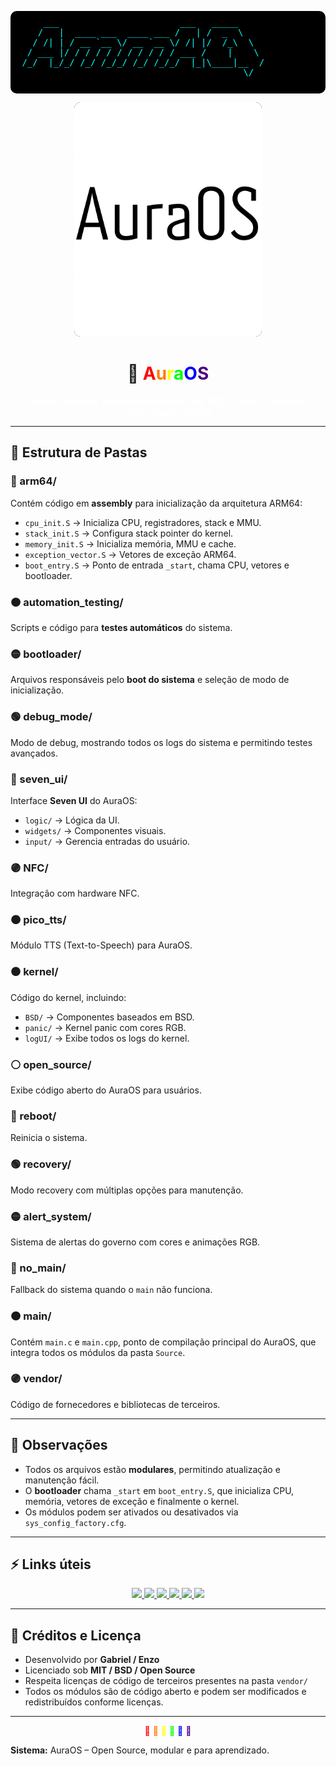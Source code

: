<p align="center">
  <pre style="color:#00FFFF; background-color:#000000; border-radius:10px; padding:10px;">
     ___                       ___   _____
    /   |  ____ ___  ____ ___ /   | /  _  \
   / /| | / __ `__ \/ __ `__ \/ /| |/  /_\  \
  / ___ |/ / / / / / / / / / / ___ /    |    \
 /_/  |_/_/ /_/ /_/_/ /_/ /_/_/  |_|\____|__  /
                                           \/ 
  </pre>
</p>

<p align="center">
  <img src="boot/logo.PNG" alt="AuraOS Logo" width="300" style="border-radius: 10px; background-color: #000000;" />
</p>

<h1 align="center">🌌 <span style="color:#FF0000;">A</span><span style="color:#FF7F00;">u</span><span style="color:#FFFF00;">r</span><span style="color:#00FF00;">a</span><span style="color:#0000FF;">O</span><span style="color:#4B0082;">S</span></h1>

<p align="center" style="color:#FFFFFF;">
  <b>O melhor sistema operacional baseado em BSD e Linux — moderno, rápido e open source.</b>
</p>

---

## 📂 Estrutura de Pastas

### 🔴 arm64/
Contém código em **assembly** para inicialização da arquitetura ARM64:
- `cpu_init.S` → Inicializa CPU, registradores, stack e MMU.
- `stack_init.S` → Configura stack pointer do kernel.
- `memory_init.S` → Inicializa memória, MMU e cache.
- `exception_vector.S` → Vetores de exceção ARM64.
- `boot_entry.S` → Ponto de entrada `_start`, chama CPU, vetores e bootloader.

### 🟠 automation_testing/
Scripts e código para **testes automáticos** do sistema.

### 🟡 bootloader/
Arquivos responsáveis pelo **boot do sistema** e seleção de modo de inicialização.

### 🟢 debug_mode/
Modo de debug, mostrando todos os logs do sistema e permitindo testes avançados.

### 🔵 seven_ui/
Interface **Seven UI** do AuraOS:
- `logic/` → Lógica da UI.
- `widgets/` → Componentes visuais.
- `input/` → Gerencia entradas do usuário.

### 🟣 NFC/
Integração com hardware NFC.

### 🟤 pico_tts/
Módulo TTS (Text-to-Speech) para AuraOS.

### ⚫ kernel/
Código do kernel, incluindo:
- `BSD/` → Componentes baseados em BSD.
- `panic/` → Kernel panic com cores RGB.
- `logUI/` → Exibe todos os logs do kernel.

### ⚪ open_source/
Exibe código aberto do AuraOS para usuários.

### 🔵 reboot/
Reinicia o sistema.

### 🟢 recovery/
Modo recovery com múltiplas opções para manutenção.

### 🟡 alert_system/
Sistema de alertas do governo com cores e animações RGB.

### 🔴 no_main/
Fallback do sistema quando o `main` não funciona.

### 🟠 main/
Contém `main.c` e `main.cpp`, ponto de compilação principal do AuraOS, que integra todos os módulos da pasta `Source`.

### 🟣 vendor/
Código de fornecedores e bibliotecas de terceiros.

---

## 📌 Observações

- Todos os arquivos estão **modulares**, permitindo atualização e manutenção fácil.  
- O **bootloader** chama `_start` em `boot_entry.S`, que inicializa CPU, memória, vetores de exceção e finalmente o kernel.  
- Os módulos podem ser ativados ou desativados via `sys_config_factory.cfg`.

---

## ⚡ Links úteis

<p align="center">
  <a href="https://github.com/enzogabryelbezerra2018-ui/auraOS-" target="_blank">
    <img src="https://img.shields.io/badge/🌐_Repositório-AuraOS-0A0A0A?style=for-the-badge&logo=github&logoColor=white" />
  </a>
  <a href="https://github.com/enzogabryelbezerra2018-ui/auraOS-/tree/main/Source" target="_blank">
    <img src="https://img.shields.io/badge/📂_Código_Fonte-Source-111111?style=for-the-badge&logo=codeium&logoColor=00FFFF" />
  </a>
  <a href="https://github.com/enzogabryelbezerra2018-ui/auraOS-/releases" target="_blank">
    <img src="https://img.shields.io/badge/⬇️_Baixar_Versão-Latest-1A1A1A?style=for-the-badge&logo=download&logoColor=00FF88" />
  </a>
  <a href="https://github.com/enzogabryelbezerra2018-ui/auraOS-/wiki" target="_blank">
    <img src="https://img.shields.io/badge/📖_Documentação-Wiki-111111?style=for-the-badge&logo=readthedocs&logoColor=00CFFF" />
  </a>
  <a href="https://github.com/enzogabryelbezerra2018-ui/auraOS-/issues" target="_blank">
    <img src="https://img.shields.io/badge/🐞_Reportar_Bug-Issues-1A1A1A?style=for-the-badge&logo=bugsnag&logoColor=FF3366" />
  </a>
  <a href="https://github.com/enzogabryelbezerra2018-ui" target="_blank">
    <img src="https://img.shields.io/badge/👨‍💻_Desenvolvedor-Enzo_Gabriel-000000?style=for-the-badge&logo=github&logoColor=FFFFFF" />
  </a>
</p>

---

## 📝 Créditos e Licença

- Desenvolvido por **Gabriel / Enzo**  
- Licenciado sob **MIT / BSD / Open Source**  
- Respeita licenças de código de terceiros presentes na pasta `vendor/`  
- Todos os módulos são de código aberto e podem ser modificados e redistribuídos conforme licenças.

---

<p align="center">
  <span style="color:#FF0000;">🌟</span>
  <span style="color:#FF7F00;">🌟</span>
  <span style="color:#FFFF00;">🌟</span>
  <span style="color:#00FF00;">🌟</span>
  <span style="color:#0000FF;">🌟</span>
  <span style="color:#4B0082;">🌟</span>
</p>

**Sistema:** AuraOS – Open Source, modular e para aprendizado.
